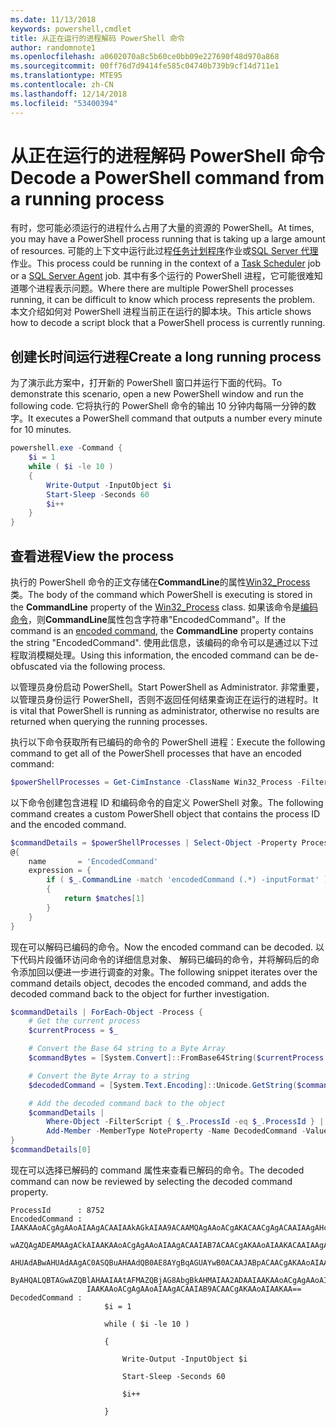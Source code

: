 ```yaml
---
ms.date: 11/13/2018
keywords: powershell,cmdlet
title: 从正在运行的进程解码 PowerShell 命令
author: randomnote1
ms.openlocfilehash: a0602070a8c5b60ce0bb09e227690f48d970a868
ms.sourcegitcommit: 00ff76d7d9414fe585c04740b739b9cf14d711e1
ms.translationtype: MTE95
ms.contentlocale: zh-CN
ms.lasthandoff: 12/14/2018
ms.locfileid: "53400394"
---
```

# <a name="decode-a-powershell-command-from-a-running-process"></a><span data-ttu-id="cd54b-103">从正在运行的进程解码 PowerShell 命令</span><span class="sxs-lookup"><span data-stu-id="cd54b-103">Decode a PowerShell command from a running process</span></span>

<span data-ttu-id="cd54b-104">有时，您可能必须运行的进程什么占用了大量的资源的 PowerShell。</span><span class="sxs-lookup"><span data-stu-id="cd54b-104">At times, you may have a PowerShell process running that is taking up a large amount of resources.</span></span>
<span data-ttu-id="cd54b-105">可能的上下文中运行此过程[任务计划程序][]作业或[SQL Server 代理][]作业。</span><span class="sxs-lookup"><span data-stu-id="cd54b-105">This process could be running in the context of a [Task Scheduler][] job or a [SQL Server Agent][] job.</span></span> <span data-ttu-id="cd54b-106">其中有多个运行的 PowerShell 进程，它可能很难知道哪个进程表示问题。</span><span class="sxs-lookup"><span data-stu-id="cd54b-106">Where there are multiple PowerShell processes running, it can be difficult to know which process represents the problem.</span></span> <span data-ttu-id="cd54b-107">本文介绍如何对 PowerShell 进程当前正在运行的脚本块。</span><span class="sxs-lookup"><span data-stu-id="cd54b-107">This article shows how to decode a script block that a PowerShell process is currently running.</span></span>

## <a name="create-a-long-running-process"></a><span data-ttu-id="cd54b-108">创建长时间运行进程</span><span class="sxs-lookup"><span data-stu-id="cd54b-108">Create a long running process</span></span>

<span data-ttu-id="cd54b-109">为了演示此方案中，打开新的 PowerShell 窗口并运行下面的代码。</span><span class="sxs-lookup"><span data-stu-id="cd54b-109">To demonstrate this scenario, open a new PowerShell window and run the following code.</span></span> <span data-ttu-id="cd54b-110">它将执行的 PowerShell 命令的输出 10 分钟内每隔一分钟的数字。</span><span class="sxs-lookup"><span data-stu-id="cd54b-110">It executes a PowerShell command that outputs a number every minute for 10 minutes.</span></span>

```powershell
powershell.exe -Command {
    $i = 1
    while ( $i -le 10 )
    {
        Write-Output -InputObject $i
        Start-Sleep -Seconds 60
        $i++
    }
}
```

## <a name="view-the-process"></a><span data-ttu-id="cd54b-111">查看进程</span><span class="sxs-lookup"><span data-stu-id="cd54b-111">View the process</span></span>

<span data-ttu-id="cd54b-112">执行的 PowerShell 命令的正文存储在**CommandLine**的属性[Win32_Process][]类。</span><span class="sxs-lookup"><span data-stu-id="cd54b-112">The body of the command which PowerShell is executing is stored in the **CommandLine** property of the [Win32_Process][] class.</span></span> <span data-ttu-id="cd54b-113">如果该命令是[编码命令][]，则**CommandLine**属性包含字符串"EncodedCommand"。</span><span class="sxs-lookup"><span data-stu-id="cd54b-113">If the command is an [encoded command][], the **CommandLine** property contains the string "EncodedCommand".</span></span> <span data-ttu-id="cd54b-114">使用此信息，该编码的命令可以是通过以下过程取消模糊处理。</span><span class="sxs-lookup"><span data-stu-id="cd54b-114">Using this information, the encoded command can be de-obfuscated via the following process.</span></span>

<span data-ttu-id="cd54b-115">以管理员身份启动 PowerShell。</span><span class="sxs-lookup"><span data-stu-id="cd54b-115">Start PowerShell as Administrator.</span></span> <span data-ttu-id="cd54b-116">非常重要，以管理员身份运行 PowerShell，否则不返回任何结果查询正在运行的进程时。</span><span class="sxs-lookup"><span data-stu-id="cd54b-116">It is vital that PowerShell is running as administrator, otherwise no results are returned when querying the running processes.</span></span>

<span data-ttu-id="cd54b-117">执行以下命令获取所有已编码的命令的 PowerShell 进程：</span><span class="sxs-lookup"><span data-stu-id="cd54b-117">Execute the following command to get all of the PowerShell processes that have an encoded command:</span></span>

```powershell
$powerShellProcesses = Get-CimInstance -ClassName Win32_Process -Filter 'CommandLine LIKE "%EncodedCommand%"'
```

<span data-ttu-id="cd54b-118">以下命令创建包含进程 ID 和编码命令的自定义 PowerShell 对象。</span><span class="sxs-lookup"><span data-stu-id="cd54b-118">The following command creates a custom PowerShell object that contains the process ID and the encoded command.</span></span>

```powershell
$commandDetails = $powerShellProcesses | Select-Object -Property ProcessId,
@{
    name       = 'EncodedCommand'
    expression = {
        if ( $_.CommandLine -match 'encodedCommand (.*) -inputFormat' )
        {
            return $matches[1]
        }
    }
}
```

<span data-ttu-id="cd54b-119">现在可以解码已编码的命令。</span><span class="sxs-lookup"><span data-stu-id="cd54b-119">Now the encoded command can be decoded.</span></span> <span data-ttu-id="cd54b-120">以下代码片段循环访问命令的详细信息对象、 解码已编码的命令，并将解码后的命令添加回以便进一步进行调查的对象。</span><span class="sxs-lookup"><span data-stu-id="cd54b-120">The following snippet iterates over the command details object, decodes the encoded command, and adds the decoded command back to the object for further investigation.</span></span>

```powershell
$commandDetails | ForEach-Object -Process {
    # Get the current process
    $currentProcess = $_

    # Convert the Base 64 string to a Byte Array
    $commandBytes = [System.Convert]::FromBase64String($currentProcess.EncodedCommand)

    # Convert the Byte Array to a string
    $decodedCommand = [System.Text.Encoding]::Unicode.GetString($commandBytes)

    # Add the decoded command back to the object
    $commandDetails |
        Where-Object -FilterScript { $_.ProcessId -eq $_.ProcessId } |
        Add-Member -MemberType NoteProperty -Name DecodedCommand -Value $decodedCommand
}
$commandDetails[0]
```

<span data-ttu-id="cd54b-121">现在可以选择已解码的 command 属性来查看已解码的命令。</span><span class="sxs-lookup"><span data-stu-id="cd54b-121">The decoded command can now be reviewed by selecting the decoded command property.</span></span>

```output
ProcessId      : 8752
EncodedCommand : IAAKAAoACgAgAAoAIAAgACAAIAAkAGkAIAA9ACAAMQAgAAoACgAKACAACgAgACAAIAAgAHcAaABpAGwAZQAgACgAIAAkAGkAIAAtAG
                 wAZQAgADEAMAAgACkAIAAKAAoACgAgAAoAIAAgACAAIAB7ACAACgAKAAoAIAAKACAAIAAgACAAIAAgACAAIABXAHIAaQB0AGUALQBP
                 AHUAdABwAHUAdAAgAC0ASQBuAHAAdQB0AE8AYgBqAGUAYwB0ACAAJABpACAACgAKAAoAIAAKACAAIAAgACAAIAAgACAAIABTAHQAYQ
                 ByAHQALQBTAGwAZQBlAHAAIAAtAFMAZQBjAG8AbgBkAHMAIAA2ADAAIAAKAAoACgAgAAoAIAAgACAAIAAgACAAIAAgACQAaQArACsA
                 IAAKAAoACgAgAAoAIAAgACAAIAB9ACAACgAKAAoAIAAKAA==
DecodedCommand :
                     $i = 1

                     while ( $i -le 10 )

                     {

                         Write-Output -InputObject $i

                         Start-Sleep -Seconds 60

                         $i++

                     }
```

[任务计划程序]: /windows/desktop/TaskSchd/task-scheduler-start-page
[Task Scheduler]: /windows/desktop/TaskSchd/task-scheduler-start-page
[SQL Server 代理]: /sql/ssms/agent/sql-server-agent
[SQL Server Agent]: /sql/ssms/agent/sql-server-agent
[Win32_Process]: /windows/desktop/CIMWin32Prov/win32-process
[编码命令]: /powershell/scripting/core-powershell/console/powershell.exe-command-line-help#-encodedcommand-
[encoded command]: /powershell/scripting/core-powershell/console/powershell.exe-command-line-help#-encodedcommand-
